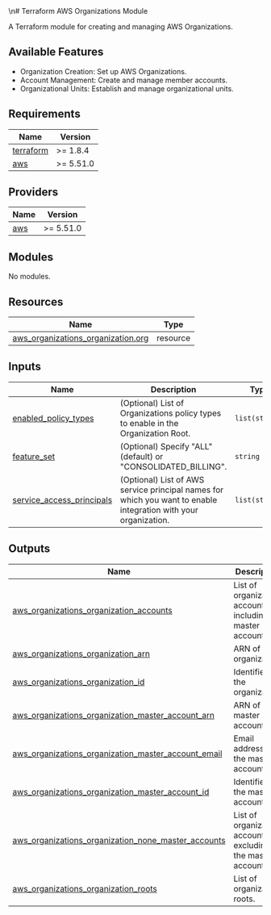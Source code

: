 <!-- BEGIN_TF_DOCS -->\n# Terraform AWS Organizations Module
A Terraform module for creating and managing AWS Organizations.

## Available Features

- Organization Creation: Set up AWS Organizations.
- Account Management: Create and manage member accounts.
- Organizational Units: Establish and manage organizational units.

## Requirements

| Name | Version |
|------|---------|
| <a name="requirement_terraform"></a> [terraform](#requirement\_terraform) | >=  1.8.4 |
| <a name="requirement_aws"></a> [aws](#requirement\_aws) | >= 5.51.0 |

## Providers

| Name | Version |
|------|---------|
| <a name="provider_aws"></a> [aws](#provider\_aws) | >= 5.51.0 |

## Modules

No modules.

## Resources

| Name | Type |
|------|------|
| [aws_organizations_organization.org](https://registry.terraform.io/providers/hashicorp/aws/latest/docs/resources/organizations_organization) | resource |

## Inputs

| Name | Description | Type | Default | Required |
|------|-------------|------|---------|:--------:|
| <a name="input_enabled_policy_types"></a> [enabled\_policy\_types](#input\_enabled\_policy\_types) | (Optional) List of Organizations policy types to enable in the Organization Root. | `list(string)` | `[]` | no |
| <a name="input_feature_set"></a> [feature\_set](#input\_feature\_set) | (Optional) Specify "ALL" (default) or "CONSOLIDATED\_BILLING". | `string` | n/a | yes |
| <a name="input_service_access_principals"></a> [service\_access\_principals](#input\_service\_access\_principals) | (Optional) List of AWS service principal names for which you want to enable integration with your organization. | `list(string)` | `[]` | no |

## Outputs

| Name | Description |
|------|-------------|
| <a name="output_aws_organizations_organization_accounts"></a> [aws\_organizations\_organization\_accounts](#output\_aws\_organizations\_organization\_accounts) | List of organization accounts including the master account. |
| <a name="output_aws_organizations_organization_arn"></a> [aws\_organizations\_organization\_arn](#output\_aws\_organizations\_organization\_arn) | ARN of the organization. |
| <a name="output_aws_organizations_organization_id"></a> [aws\_organizations\_organization\_id](#output\_aws\_organizations\_organization\_id) | Identifier of the organization. |
| <a name="output_aws_organizations_organization_master_account_arn"></a> [aws\_organizations\_organization\_master\_account\_arn](#output\_aws\_organizations\_organization\_master\_account\_arn) | ARN of the master account. |
| <a name="output_aws_organizations_organization_master_account_email"></a> [aws\_organizations\_organization\_master\_account\_email](#output\_aws\_organizations\_organization\_master\_account\_email) | Email address of the master account. |
| <a name="output_aws_organizations_organization_master_account_id"></a> [aws\_organizations\_organization\_master\_account\_id](#output\_aws\_organizations\_organization\_master\_account\_id) | Identifier of the master account. |
| <a name="output_aws_organizations_organization_none_master_accounts"></a> [aws\_organizations\_organization\_none\_master\_accounts](#output\_aws\_organizations\_organization\_none\_master\_accounts) | List of organization accounts excluding the master account. |
| <a name="output_aws_organizations_organization_roots"></a> [aws\_organizations\_organization\_roots](#output\_aws\_organizations\_organization\_roots) | List of organization roots. |\n<!-- END_TF_DOCS -->\n
